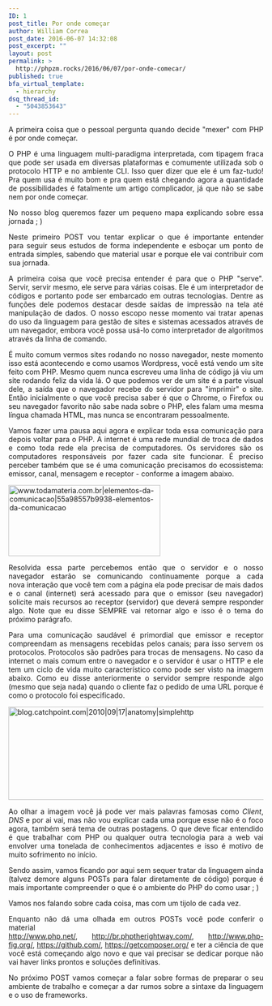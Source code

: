 ```yaml
---
ID: 1
post_title: Por onde começar
author: William Correa
post_date: 2016-06-07 14:32:08
post_excerpt: ""
layout: post
permalink: >
  http://phpzm.rocks/2016/06/07/por-onde-comecar/
published: true
bfa_virtual_template:
  - hierarchy
dsq_thread_id:
  - "5043853643"
---
```

<p style="text-align: justify;">A primeira coisa que o pessoal pergunta quando decide "mexer" com PHP é por onde começar.</p>
<p style="text-align: justify;">O PHP é uma linguagem multi-paradigma interpretada, com tipagem fraca que pode ser usada em diversas plataformas e comumente utilizada sob o protocolo HTTP e no ambiente CLI. Isso quer dizer que ele é um faz-tudo! Pra quem usa é muito bom e pra quem está chegando agora a quantidade de possibilidades é fatalmente um artigo complicador, já que não se sabe nem por onde começar.</p>
<p style="text-align: justify;">No nosso blog queremos fazer um pequeno mapa explicando sobre essa jornada ; )</p>
<p style="text-align: justify;">Neste primeiro POST vou tentar explicar o que é importante entender para seguir seus estudos de forma independente e esboçar um ponto de entrada simples, sabendo que material usar e porque ele vai contribuir com sua jornada.</p>
<p style="text-align: justify;">A primeira coisa que você precisa entender é para que o PHP "serve". Servir, servir mesmo, ele serve para várias coisas. Ele é um interpretador de códigos e portanto pode ser embarcado em outras tecnologias. Dentre as funções dele podemos destacar desde saídas de impressão na tela até manipulação de dados. O nosso escopo nesse momento vai tratar apenas do uso da linguagem para gestão de sites e sistemas acessados através de um navegador, embora você possa usá-lo como interpretador de algoritmos através da linha de comando.</p>
<p style="text-align: justify;">É muito comum vermos sites rodando no nosso navegador, neste momento isso está acontecendo e como usamos Wordpress, você está vendo um site feito com PHP. Mesmo quem nunca escreveu uma linha de código já viu um site rodando feliz da vida lá. O que podemos ver de um site é a parte visual dele, a saída que o navegador recebe do servidor para "imprimir" o site. Então inicialmente o que você precisa saber é que o Chrome, o Firefox ou seu navegador favorito não sabe nada sobre o PHP, eles falam uma mesma língua chamada HTML, mas nunca se encontraram pessoalmente.</p>
<p style="text-align: justify;">Vamos fazer uma pausa aqui agora e explicar toda essa comunicação para depois voltar para o PHP. A internet é uma rede mundial de troca de dados e como toda rede ela precisa de computadores. Os servidores são os computadores responsáveis por fazer cada site funcionar. É preciso perceber também que se é uma comunicação precisamos do ecossistema: emissor, canal, mensagem e receptor - conforme a imagem abaixo.</p>
<p style="text-align: justify;"><img class="alignnone size-medium wp-image-34" src="http://phpzm.rocks/wp-content/uploads/2016/06/www.todamateria.com_.brelementos-da-comunicacao55a98557b9938-elementos-da-comunicacao-300x140.jpg" alt="www.todamateria.com.br|elementos-da-comunicacao|55a98557b9938-elementos-da-comunicacao" width="300" height="140" /></p>
<p style="text-align: justify;">Resolvida essa parte percebemos então que o servidor e o nosso navegador estarão se comunicando continuamente porque a cada nova interação que você tem com a página ela pode precisar de mais dados e o canal (internet) será acessado para que o emissor (seu navegador) solicite mais recursos ao receptor (servidor) que deverá sempre responder algo. Note que eu disse SEMPRE vai retornar algo e isso é o tema do próximo parágrafo.</p>
<p style="text-align: justify;">Para uma comunicação saudável é primordial que emissor e receptor compreendam as mensagens recebidas pelos canais; para isso servem os protocolos. Protocolos são padrões para trocas de mensagens. No caso da internet o mais comum entre o navegador e o servidor é usar o HTTP e ele tem um ciclo de vida muito característico como pode ser visto na imagem abaixo. Como eu disse anteriormente o servidor sempre responde algo (mesmo que seja nada) quando o cliente faz o pedido de uma URL porque é como o protocolo foi especificado.</p>
<p style="text-align: justify;"><img class="alignnone wp-image-33 size-full" src="http://phpzm.rocks/wp-content/uploads/2016/06/blog.catchpoint.com20100917anatomysimplehttp.png" alt="blog.catchpoint.com|2010|09|17|anatomy|simplehttp" width="632" height="184" /></p>
<p style="text-align: justify;">Ao olhar a imagem você já pode ver mais palavras famosas como <em>Client</em>, <em>DNS</em> e por ai vai, mas não vou explicar cada uma porque esse não é o foco agora, também será tema de outras postagens. O que deve ficar entendido é que trabalhar com PHP ou qualquer outra tecnologia para a web vai envolver uma tonelada de conhecimentos adjacentes e isso é motivo de muito sofrimento no início.</p>
<p style="text-align: justify;">Sendo assim, vamos ficando por aqui sem sequer tratar da linguagem ainda (talvez demore alguns POSTs para falar diretamente de código) porque é mais importante compreender o que é o ambiente do PHP do como usar ; )</p>
<p style="text-align: justify;">Vamos nos falando sobre cada coisa, mas com um tijolo de cada vez.</p>
<p style="text-align: justify;">Enquanto não dá uma olhada em outros POSTs você pode conferir o material <a href="http://php.net/manual/en/getting-started.php">http://www.php.net/</a>, <a href="http://br.phptherightway.com/">http://br.phptherightway.com/</a>, <a href="http://www.php-fig.org/">http://www.php-fig.org/</a>, <a href="https://github.com/">https://github.com/</a>, <a href="https://getcomposer.org/">https://getcomposer.org/</a> e ter a ciência de que você está começando algo novo e que vai precisar se dedicar porque não vai haver links prontos e soluções definitivas.</p>
<p style="text-align: justify;">No próximo POST vamos começar a falar sobre formas de preparar o seu ambiente de trabalho e começar a dar rumos sobre a sintaxe da linguagem e o uso de frameworks.</p>